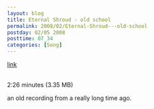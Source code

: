 ```yaml
---
layout: blog
title: Eternal Shroud - old school
permalink: 2008/02/Eternal-Shroud---old-school
postday: 02/05 2008
posttime: 07_34
categories: [Song]
---
```


<a href="http://kristeraxel.com/media/vault/eternal_shroud.mp3">link</a>

<br />2:26 minutes (3.35 MB)<p>an old recording from a really long time ago.</p>
